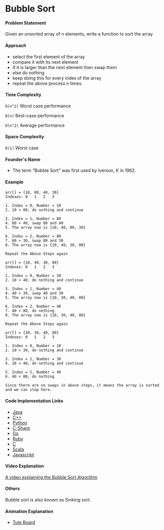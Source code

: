 # Bubble Sort

#### Problem Statement

Given an unsorted array of n elements, write a function to sort the array

#### Approach

- select the first element of the array
- compare it with its next element
- if it is larger than the next element then swap them
- else do nothing
- keep doing this for every index of the array
- repeat the above process n times.

#### Time Complexity

`O(n^2)` Worst case performance

`O(n)` Best-case performance

`O(n^2)` Average performance

#### Space Complexity

`O(1)` Worst case

#### Founder's Name

- The term “Bubble Sort” was first used by Iverson, K in 1962.

#### Example

```
arr[] = {10, 80, 40, 30}
Indexes: 0   1   2   3

1. Index = 0, Number = 10
2. 10 < 80, do nothing and continue

3. Index = 1, Number = 80
4. 80 > 40, swap 80 and 40
5. The array now is {10, 40, 80, 30}

6. Index = 2, Number = 80
7. 80 > 30, swap 80 and 30
8. The array now is {10, 40, 30, 80}

Repeat the Above Steps again

arr[] = {10, 40, 30, 80}
Indexes: 0   1   2   3

1. Index = 0, Number = 10
2. 10 < 40, do nothing and continue

3. Index = 1, Number = 40
4. 40 > 30, swap 40 and 30
5. The array now is {10, 30, 40, 80}

6. Index = 2, Number = 40
7. 40 < 80, do nothing
8. The array now is {10, 30, 40, 80}

Repeat the Above Steps again

arr[] = {10, 30, 40, 80}
Indexes: 0   1   2   3

1. Index = 0, Number = 10
2. 10 < 30, do nothing and continue

3. Index = 1, Number = 30
4. 30 < 40, do nothing and continue

5. Index = 2, Number = 40
6. 40 < 80, do nothing

Since there are no swaps in above steps, it means the array is sorted and we can stop here.
```

#### Code Implementation Links

- [Java](https://github.com/TheAlgorithms/Java/blob/master/Sorts/BubbleSort.java)
- [C++](https://github.com/TheAlgorithms/C-Plus-Plus/blob/master/sorting/bubble_sort.cpp)
- [Python](https://github.com/TheAlgorithms/Python/blob/master/sorts/bubble_sort.py)
- [C-Sharp](https://github.com/TheAlgorithms/C-Sharp/blob/master/Algorithms/Sorters/Comparison/BubbleSorter.cs)
- [Go](https://github.com/TheAlgorithms/Go/blob/master/sorts/bubblesort.go)
- [Ruby](https://github.com/TheAlgorithms/Ruby/blob/master/sorting/bubble_sort.rb)
- [C](https://github.com/TheAlgorithms/C/blob/master/sorting/bubble_sort.c)
- [Scala](https://github.com/TheAlgorithms/Scala/blob/master/src/main/scala/Sort/BubbleSort.scala)
- [Javascript](https://github.com/TheAlgorithms/Javascript/blob/master/Sorts/BubbleSort.js)

#### Video Explanation

[A video explaining the Bubble Sort Algorithm](https://www.youtube.com/watch?v=Jdtq5uKz-w4)

#### Others

Bubble sort is also known as Sinking sort.

#### Animation Explanation

- [Tute Board](https://boardhub.github.io/tute/?wd=bubbleSortAlgo2)
